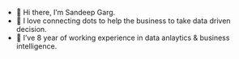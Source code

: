 - 👋 Hi there, I’m Sandeep Garg. 
- 👀 I love connecting dots to help the business to take data driven decision.
- 🌱 I’ve 8 year of working experience in data anlaytics & business intelligence.

<!---
Sangarg12/Sangarg12 is a ✨ special ✨ repository because its `README.md` (this file) appears on your GitHub profile.
You can click the Preview link to take a look at your changes.
--->
